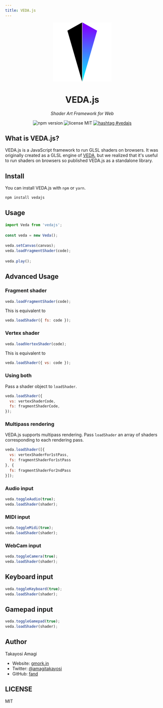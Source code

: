 ```yaml
---
title: VEDA.js
---
```

<div align="center">
  <img alt="logo" src="/static/images/logo_720h.png" width="192"/>

  <h1>VEDA.js</h1>
  <i>Shader Art Framework for Web</i>

  ![npm version](https://img.shields.io/npm/v/vedajs.svg) ![license MIT](https://img.shields.io/npm/l/vedajs.svg) [![hashtag #vedajs](https://img.shields.io/badge/hashtag-vedajs-blue.svg)](https://twitter.com/search?f=tweets&q=%23vedajs&src=typd)
</div>


## What is VEDA.js?

VEDA.js is a JavaScript framework to run GLSL shaders on browsers.
It was originally created as a GLSL engine of [VEDA](https://atom.io/packages/veda), but we realized that it's useful to run shaders on browsers so published VEDA.js as a standalone library.


## Install

You can install VEDA.js with `npm` or `yarn`.

```bash
npm install vedajs
```


## Usage

```js
import Veda from 'vedajs';

const veda = new Veda();

veda.setCanvas(canvas);
veda.loadFragmentShader(code);

veda.play();
```


## Advanced Usage

### Fragment shader

```js
veda.loadFragmentShader(code);
```

This is equivalent to

```js
veda.loadShader({ fs: code });
```


### Vertex shader

```js
veda.loadVertexShader(code);
```

This is equivalent to

```js
veda.loadShader({ vs: code });
```


### Using both

Pass a shader object to `loadShader`.

```js
veda.loadShader({
  vs: vertexShaderCode,
  fs: fragmentShaderCode,
});
```


### Multipass rendering

VEDA.js supports multipass rendering.
Pass `loadShader` an array of shaders corresponding to each rendering pass.

```js
veda.loadShader([{
  vs: vertexShaderFor1stPass,
  fs: fragmentShaderFor1stPass
}, {
  fs: fragmentShaderFor2ndPass
}]);
```


### Audio input

```js
veda.toggleAudio(true);
veda.loadShader(shader);
```


### MIDI input

```js
veda.toggleMidi(true);
veda.loadShader(shader);
```


### WebCam input

```js
veda.toggleCamera(true);
veda.loadShader(shader);
```


## Keyboard input

```js
veda.toggleKeyboard(true);
veda.loadShader(shader);
```


## Gamepad input

```js
veda.toggleGamepad(true);
veda.loadShader(shader);
```


## Author

Takayosi Amagi

- Website: [gmork.in](https://gmork.in)
- Twitter: [@amagitakayosi](https://twitter.com/amagitakayosi)
- GitHub: [fand](https://github.com/fand)


## LICENSE

MIT
